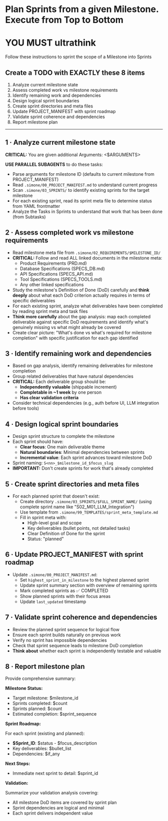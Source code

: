 # Plan Sprints from a given Milestone. Execute from Top to Bottom

# YOU MUST ultrathink
Follow these instructions to sprint the scope of a Milestone into Sprints

## Create a TODO with EXACTLY these 8 items

1. Analyze current milestone state
2. Assess completed work vs milestone requirements
3. Identify remaining work and dependencies
4. Design logical sprint boundaries
5. Create sprint directories and meta files
6. Update PROJECT_MANIFEST with sprint roadmap
7. Validate sprint coherence and dependencies
8. Report milestone plan

---

## 1 · Analyze current milestone state

**CRITICAL:** You are given additional Arguments: <$ARGUMENTS>

**USE PARALLEL SUBAGENTS** to do these tasks:

- Parse arguments for milestone ID (defaults to current milestone from PROJECT_MANIFEST)
- Read `.simone/00_PROJECT_MANIFEST.md` to understand current progress
- Scan `.simone/03_SPRINTS/` to identify existing sprints for the target milestone
- For each existing sprint, read its sprint meta file to determine status from YAML frontmatter
- Analyze the Tasks in Sprints to understand that work that has been done (from Subtasks)

## 2 · Assess completed work vs milestone requirements

- Read milestone meta file from `.simone/02_REQUIREMENTS/$MILESTONE_ID/`
- **CRITICAL:** Follow and read ALL linked documents in the milestone meta:
  - Product Requirements (PRD.md)
  - Database Specifications (SPECS_DB.md)
  - API Specifications (SPECS_API.md)
  - Tool Specifications (SPECS_TOOLS.md)
  - Any other linked specifications
- Study the milestone's Definition of Done (DoD) carefully and **think deeply** about what each DoD criterion actually requires in terms of specific deliverables
- For each existing sprint, analyze what deliverables have been completed by reading sprint meta and task files
- **Think more carefully** about the gap analysis: map each completed deliverable against specific DoD requirements and identify what's genuinely missing vs what might already be covered
- Create clear picture: "What's done vs what's required for milestone completion" with specific justification for each gap identified

## 3 · Identify remaining work and dependencies

- Based on gap analysis, identify remaining deliverables for milestone completion
- Group related deliverables that have natural dependencies
- **CRITICAL:** Each deliverable group should be:
  - **Independently valuable** (shippable increment)
  - **Completable in ~1 week** by one person
  - **Has clear validation criteria**
- Consider technical dependencies (e.g., auth before UI, LLM integration before tools)

## 4 · Design logical sprint boundaries

- Design sprint structure to complete the milestone
- Each sprint should have:
  - **Clear focus**: One main deliverable theme
  - **Natural boundaries**: Minimal dependencies between sprints
  - **Incremental value**: Each sprint advances toward milestone DoD
- Sprint naming: `S<nn>_$milestone_id_$focus_slug`
- **IMPORTANT:** Don't create sprints for work that's already completed

## 5 · Create sprint directories and meta files

- For each planned sprint that doesn't exist:
  - Create directory `.simone/03_SPRINTS/$FULL_SPRINT_NAME/` (using complete sprint name like "S02_M01_LLM_Integration")
  - Use template from `.simone/99_TEMPLATES/sprint_meta_template.md`
  - Fill in sprint meta with:
    - High-level goal and scope
    - Key deliverables (bullet points, not detailed tasks)
    - Clear Definition of Done for the sprint
    - Status: "planned"

## 6 · Update PROJECT_MANIFEST with sprint roadmap

- Update `.simone/00_PROJECT_MANIFEST.md`:
  - Set `highest_sprint_in_milestone` to the highest planned sprint
  - Update sprint summary section with overview of remaining sprints
  - Mark completed sprints as ✅ COMPLETED
  - Show planned sprints with their focus areas
  - Update `last_updated` timestamp

## 7 · Validate sprint coherence and dependencies

- Review the planned sprint sequence for logical flow
- Ensure each sprint builds naturally on previous work
- Verify no sprint has impossible dependencies
- Check that sprint sequence leads to milestone DoD completion
- **Think about** whether each sprint is independently testable and valuable

## 8 · Report milestone plan

Provide comprehensive summary:

**Milestone Status:**

- Target milestone: $milestone_id
- Sprints completed: $count
- Sprints planned: $count
- Estimated completion: $sprint_sequence

**Sprint Roadmap:**

For each sprint (existing and planned):

- **$Sprint_ID**: $status - $focus_description
- Key deliverables: $bullet_list
- Dependencies: $if_any

**Next Steps:**

- Immediate next sprint to detail: $sprint_id

**Validation:**

Summarize your validation analysis covering:

- All milestone DoD items are covered by sprint plan
- Sprint dependencies are logical and minimal
- Each sprint delivers independent value
